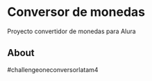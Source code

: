 # Conversor de monedas

Proyecto convertidor de monedas para Alura

## About

#challengeoneconversorlatam4
